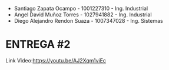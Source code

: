 - Santiago Zapata Ocampo - 1001227310 - Ing. Industrial
- Angel David Muñoz Torres - 1027941882 - Ing. Industrial
- Diego Alejandro Rendon Suaza - 1007347028 - Ing. Sistemas

# ENTREGA #2

Link Video:https://youtu.be/AJ2Xqm1viEc
